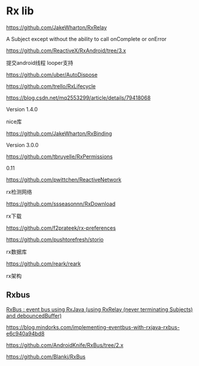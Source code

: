 # Rx lib

https://github.com/JakeWharton/RxRelay

A Subject except without the ability to call onComplete or onError

https://github.com/ReactiveX/RxAndroid/tree/3.x

提交android线程 looper支持

https://github.com/uber/AutoDispose

https://github.com/trello/RxLifecycle

https://blog.csdn.net/mq2553299/article/details/79418068

Version 1.4.0

nice库

https://github.com/JakeWharton/RxBinding

Version 3.0.0

https://github.com/tbruyelle/RxPermissions

0.11

https://github.com/pwittchen/ReactiveNetwork

rx检测网络

https://github.com/ssseasonnn/RxDownload

rx下载

https://github.com/f2prateek/rx-preferences

https://github.com/pushtorefresh/storio

rx数据库

https://github.com/reark/reark

rx架构

## Rxbus

[RxBus : event bus using RxJava (using RxRelay (never terminating Subjects) and debouncedBuffer)](https://github.com/kaushikgopal/RxJava-Android-Samples)

https://blog.mindorks.com/implementing-eventbus-with-rxjava-rxbus-e6c940a94bd8

https://github.com/AndroidKnife/RxBus/tree/2.x

https://github.com/Blankj/RxBus